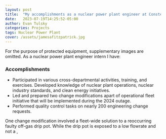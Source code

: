```yaml
---
layout: post
title:  "My accomplishments as a nuclear power plant engineer at Constellation"
date:   2023-07-19T14:25:52-05:00
author: Evan Tulsky
categories: Projects
tags: Nuclear Power Plant
cover: /assets/jamesafitzpatrick.jpg
---
```


For the purpose of protected equipment, supplementary images are omitted. As a nuclear power plant engineer intern I have:
<h3>Accomplishments</h3>
<ul>
  <li>Participated in various cross-departmental activities, training, and exercises. Developed knowledge of nuclear plant operations, nuclear industry standards, and clean energy initiatives.</li>
  <li>Led and prepared two change modifications apart of operational fleet initiative that will be implemented during the 2024 outage.</li>
  <li>Performed quality control tasks on nearly 200 engineering change requests.</li>
</ul>

One change modification involved a fleet-wide solution to a reoccurring faulty off-gas drip pot. While the drip pot is exposed to a low flowrate and not a , 
